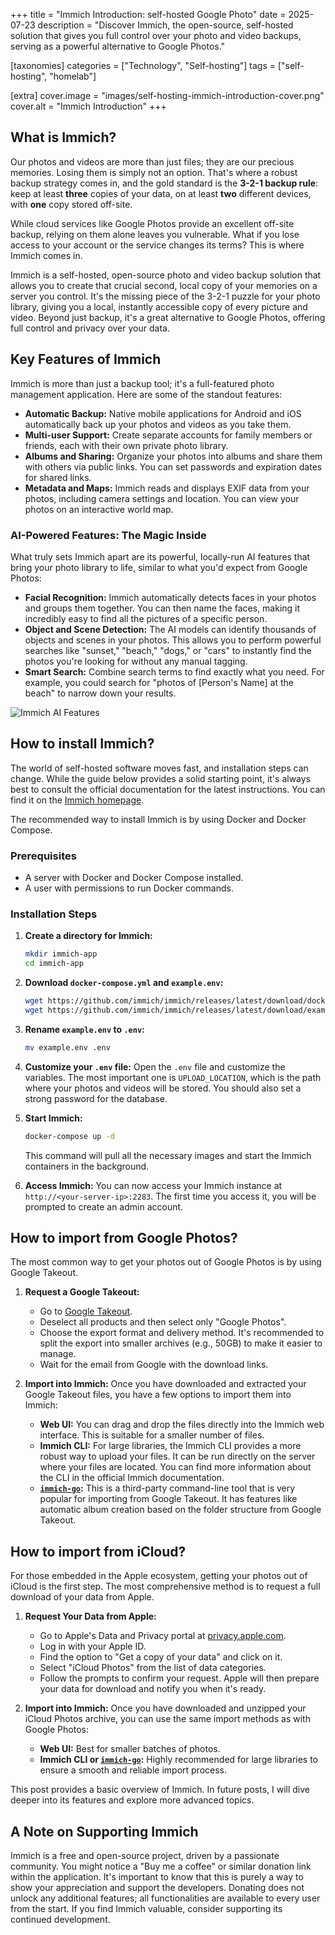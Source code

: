 +++
title = "Immich Introduction: self-hosted Google Photo"
date = 2025-07-23
description = "Discover Immich, the open-source, self-hosted solution that gives you full control over your photo and video backups, serving as a powerful alternative to Google Photos."

[taxonomies]
categories = ["Technology", "Self-hosting"]
tags = ["self-hosting", "homelab"]

[extra]
cover.image = "images/self-hosting-immich-introduction-cover.png"
cover.alt = "Immich Introduction"
+++

## What is Immich?

Our photos and videos are more than just files; they are our precious memories. Losing them is simply not an option. That's where a robust backup strategy comes in, and the gold standard is the **3-2-1 backup rule**: keep at least **three** copies of your data, on at least **two** different devices, with **one** copy stored off-site.

While cloud services like Google Photos provide an excellent off-site backup, relying on them alone leaves you vulnerable. What if you lose access to your account or the service changes its terms? This is where Immich comes in.

Immich is a self-hosted, open-source photo and video backup solution that allows you to create that crucial second, local copy of your memories on a server you control. It's the missing piece of the 3-2-1 puzzle for your photo library, giving you a local, instantly accessible copy of every picture and video. Beyond just backup, it's a great alternative to Google Photos, offering full control and privacy over your data.

## Key Features of Immich

Immich is more than just a backup tool; it's a full-featured photo management application. Here are some of the standout features:

-   **Automatic Backup:** Native mobile applications for Android and iOS automatically back up your photos and videos as you take them.
-   **Multi-user Support:** Create separate accounts for family members or friends, each with their own private photo library.
-   **Albums and Sharing:** Organize your photos into albums and share them with others via public links. You can set passwords and expiration dates for shared links.
-   **Metadata and Maps:** Immich reads and displays EXIF data from your photos, including camera settings and location. You can view your photos on an interactive world map.

### AI-Powered Features: The Magic Inside

What truly sets Immich apart are its powerful, locally-run AI features that bring your photo library to life, similar to what you'd expect from Google Photos:

-   **Facial Recognition:** Immich automatically detects faces in your photos and groups them together. You can then name the faces, making it incredibly easy to find all the pictures of a specific person.
-   **Object and Scene Detection:** The AI models can identify thousands of objects and scenes in your photos. This allows you to perform powerful searches like "sunset," "beach," "dogs," or "cars" to instantly find the photos you're looking for without any manual tagging.
-   **Smart Search:** Combine search terms to find exactly what you need. For example, you could search for "photos of [Person's Name] at the beach" to narrow down your results.

![Immich AI Features](/images/self-hosting-immich-ai-features-demo.png)

## How to install Immich?

The world of self-hosted software moves fast, and installation steps can change. While the guide below provides a solid starting point, it's always best to consult the official documentation for the latest instructions. You can find it on the [Immich homepage](https://immich.app).

The recommended way to install Immich is by using Docker and Docker Compose.

### Prerequisites

-   A server with Docker and Docker Compose installed.
-   A user with permissions to run Docker commands.

### Installation Steps

1.  **Create a directory for Immich:**
    ```bash
    mkdir immich-app
    cd immich-app
    ```

2.  **Download `docker-compose.yml` and `example.env`:**
    ```bash
    wget https://github.com/immich/immich/releases/latest/download/docker-compose.yml
    wget https://github.com/immich/immich/releases/latest/download/example.env
    ```

3.  **Rename `example.env` to `.env`:**
    ```bash
    mv example.env .env
    ```

4.  **Customize your `.env` file:**
    Open the `.env` file and customize the variables. The most important one is `UPLOAD_LOCATION`, which is the path where your photos and videos will be stored. You should also set a strong password for the database.

5.  **Start Immich:**
    ```bash
    docker-compose up -d
    ```

    This command will pull all the necessary images and start the Immich containers in the background.

6.  **Access Immich:**
    You can now access your Immich instance at `http://<your-server-ip>:2283`. The first time you access it, you will be prompted to create an admin account.

## How to import from Google Photos?

The most common way to get your photos out of Google Photos is by using Google Takeout.

1.  **Request a Google Takeout:**
    -   Go to [Google Takeout](https://takeout.google.com/).
    -   Deselect all products and then select only "Google Photos".
    -   Choose the export format and delivery method. It's recommended to split the export into smaller archives (e.g., 50GB) to make it easier to manage.
    -   Wait for the email from Google with the download links.

2.  **Import into Immich:**
    Once you have downloaded and extracted your Google Takeout files, you have a few options to import them into Immich:

    -   **Web UI:** You can drag and drop the files directly into the Immich web interface. This is suitable for a smaller number of files.
    -   **Immich CLI:** For large libraries, the Immich CLI provides a more robust way to upload your files. It can be run directly on the server where your files are located. You can find more information about the CLI in the official Immich documentation.
    -   **[`immich-go`](https://github.com/simulot/immich-go):** This is a third-party command-line tool that is very popular for importing from Google Takeout. It has features like automatic album creation based on the folder structure from Google Takeout.

## How to import from iCloud?

For those embedded in the Apple ecosystem, getting your photos out of iCloud is the first step. The most comprehensive method is to request a full download of your data from Apple.

1.  **Request Your Data from Apple:**
    -   Go to Apple's Data and Privacy portal at [privacy.apple.com](https://privacy.apple.com/).
    -   Log in with your Apple ID.
    -   Find the option to "Get a copy of your data" and click on it.
    -   Select "iCloud Photos" from the list of data categories.
    -   Follow the prompts to confirm your request. Apple will then prepare your data for download and notify you when it's ready.

2.  **Import into Immich:**
    Once you have downloaded and unzipped your iCloud Photos archive, you can use the same import methods as with Google Photos:

    -   **Web UI:** Best for smaller batches of photos.
    -   **Immich CLI or [`immich-go`](https://github.com/simulot/immich-go):** Highly recommended for large libraries to ensure a smooth and reliable import process.

This post provides a basic overview of Immich. In future posts, I will dive deeper into its features and explore more advanced topics.

## A Note on Supporting Immich

Immich is a free and open-source project, driven by a passionate community. You might notice a "Buy me a coffee" or similar donation link within the application. It's important to know that this is purely a way to show your appreciation and support the developers. Donating does not unlock any additional features; all functionalities are available to every user from the start. If you find Immich valuable, consider supporting its continued development.
